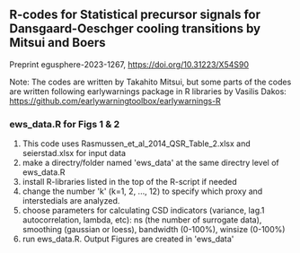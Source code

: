 ## R-codes for Statistical precursor signals for Dansgaard-Oeschger cooling transitions by Mitsui and Boers
Preprint egusphere-2023-1267, https://doi.org/10.31223/X54S90

Note: The codes are written by Takahito Mitsui, but some parts of the codes are written following earlywarnings package in R libraries by Vasilis Dakos: https://github.com/earlywarningtoolbox/earlywarnings-R 

### ews_data.R for Figs 1 & 2
1. This code uses Rasmussen_et_al_2014_QSR_Table_2.xlsx and seierstad.xlsx for input data
2. make a directry/folder named 'ews_data' at the same directry level of ews_data.R
3. install R-libraries listed in the top of the R-script if needed   
4. change the number 'k' (k=1, 2, ..., 12) to specify which proxy and interstedials are analyzed.
5. choose parameters for calculating CSD indicators (variance, lag.1 autocorrelation, lambda, etc): ns (the number of surrogate data), smoothing (gaussian or loess), bandwidth (0-100%), winsize (0-100%)     
6. run ews_data.R. Output Figures are created in 'ews_data'  
